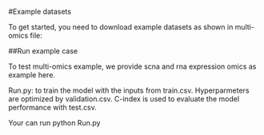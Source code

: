 #Example datasets

To get started, you need to download example datasets as shown in multi-omics file:

##Run example case

To test multi-omics example, we provide scna and rna expression omics as example here.


Run.py: to train the model with the inputs from train.csv.
Hyperparmeters are optimized by validation.csv. 
C-index is used to evaluate the model performance with test.csv.

Your can run 
    python Run.py

